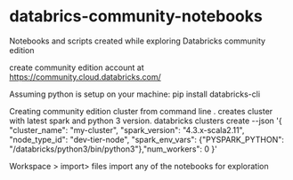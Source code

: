 # databrics-community-notebooks
Notebooks and scripts created while exploring Databricks community edition

create community edition account at https://community.cloud.databricks.com/

Assuming python is setup on your machine:
pip install databricks-cli

Creating community edition cluster from command line . creates cluster with latest spark and python 3 version.
databricks clusters create --json '{ "cluster_name": "my-cluster", "spark_version": "4.3.x-scala2.11", "node_type_id": "dev-tier-node", "spark_env_vars": {"PYSPARK_PYTHON": "/databricks/python3/bin/python3"},"num_workers": 0 }'

Workspace > import> files
import any of the notebooks for exploration

